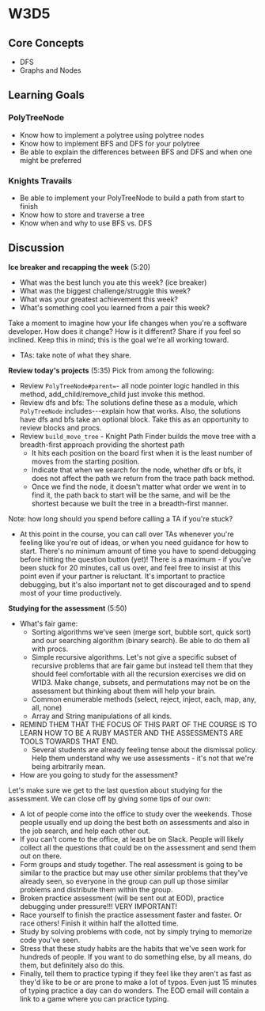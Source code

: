 # W3D5

## Core Concepts

- DFS
- Graphs and Nodes

## Learning Goals

### PolyTreeNode

- Know how to implement a polytree using polytree nodes
- Know how to implement BFS and DFS for your polytree
- Be able to explain the differences between BFS and DFS and when one might be preferred

### Knights Travails

- Be able to implement your PolyTreeNode to build a path from start to finish
- Know how to store and traverse a tree
- Know when and why to use BFS vs. DFS

## Discussion

**Ice breaker and recapping the week** (5:20)

- What was the best lunch you ate this week? (ice breaker)
- What was the biggest challenge/struggle this week?
- What was your greatest achievement this week?
- What's something cool you learned from a pair this week?

Take a moment to imagine how your life changes when you're a software developer. How does it change? How is it different? Share if you feel so inclined. Keep this in mind; this is the goal we're all working toward.
- TAs: take note of what they share.

**Review today's projects** (5:35)
Pick from among the following:

- Review `PolyTreeNode#parent=`- all node pointer logic handled in this method, add_child/remove_child just invoke this method.
- Review dfs and bfs: The solutions define these as a module, which `PolyTreeNode` includes---explain how that works. Also, the solutions have dfs and bfs take an optional block. Take this as an opportunity to review blocks and procs.
- Review `build_move_tree` - Knight Path Finder builds the move tree with a breadth-first approach providing the shortest path
  - It hits each position on the board first when it is the least number of moves from the starting position.
  - Indicate that when we search for the node, whether dfs or bfs, it does not affect the path we return from the trace path back method.
  - Once we find the node, it doesn't matter what order we went in to find it, the path back to start will be the same, and will be the shortest because we built the tree in a breadth-first manner.

Note: how long should you spend before calling a TA if you're stuck?
- At this point in the course, you can call over TAs whenever you're feeling like you're out of ideas, or when you need guidance for how to start. There's no minimum amount of time you have to spend debugging before hitting the question button (yet)! There is a maximum - if you've been stuck for 20 minutes, call us over, and feel free to insist at this point even if your partner is reluctant. It's important to practice debugging, but it's also important not to get discouraged and to spend most of your time productively.

**Studying for the assessment** (5:50)

- What's fair game:
  - Sorting algorithms we've seen (merge sort, bubble sort, quick sort) and our searching algorithm (binary search). Be able to do them all with procs.
  - Simple recursive algorithms. Let's not give a specific subset of recursive problems that are fair game but instead tell them that they should feel comfortable with all the recursion exercises we did on W1D3. Make change, subsets, and permutations may not be on the assessment but thinking about them will help your brain.
  - Common enumerable methods (select, reject, inject, each, map, any, all, none)
  - Array and String manipulations of all kinds.
- REMIND THEM THAT THE FOCUS OF THIS PART OF THE COURSE IS TO LEARN HOW TO BE A RUBY MASTER AND THE ASSESSMENTS ARE TOOLS TOWARDS THAT END.
  - Several students are already feeling tense about the dismissal policy. Help them understand why we use assessments - it's not that we're being arbitrarily mean.
- How are you going to study for the assessment?

Let's make sure we get to the last question about studying for the assessment. We can close off by giving some tips of our own:

- A lot of people come into the office to study over the weekends. Those people usually end up doing the best both on assessments and also in the job search, and help each other out.
- If you can't come to the office, at least be on Slack. People will likely collect all the questions that could be on the assessment and send them out on there.
- Form groups and study together. The real assessment is going to be similar to the practice but may use other similar problems that they've already seen, so everyone in the group can pull up those similar problems and distribute them within the group.
- Broken practice assessment (will be sent out at EOD), practice debugging under pressure!!! VERY IMPORTANT!
- Race yourself to finish the practice assessment faster and faster. Or race others! Finish it within half the allotted time.
- Study by solving problems with code, not by simply trying to memorize code you've seen.
- Stress that these study habits are the habits that we've seen work for hundreds of people. If you want to do something else, by all means, do them, but definitely also do this.
- Finally, tell them to practice typing if they feel like they aren't as fast as they'd like to be or are prone to make a lot of typos. Even just 15 minutes of typing practice a day can do wonders. The EOD email will contain a link to a game where you can practice typing.
